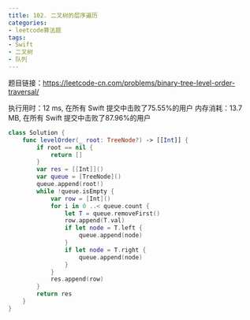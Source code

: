 ```yaml
---
title: 102. 二叉树的层序遍历
categories:
- leetcode算法题
tags:
- Swift
- 二叉树
- 队列
---
```


题目链接：https://leetcode-cn.com/problems/binary-tree-level-order-traversal/

执行用时：12 ms, 在所有 Swift 提交中击败了75.55%的用户
内存消耗：13.7 MB, 在所有 Swift 提交中击败了87.96%的用户

``` swift
class Solution {
    func levelOrder(_ root: TreeNode?) -> [[Int]] {
        if root == nil {
            return []
        }
        var res = [[Int]]()
        var queue = [TreeNode]()
        queue.append(root!)
        while !queue.isEmpty {
            var row = [Int]()
            for i in 0 ..< queue.count {
                let T = queue.removeFirst()
                row.append(T.val)
                if let node = T.left {
                    queue.append(node)
                }
                if let node = T.right {
                    queue.append(node)
                }
            }
            res.append(row)
        }
        return res
    }
}
```